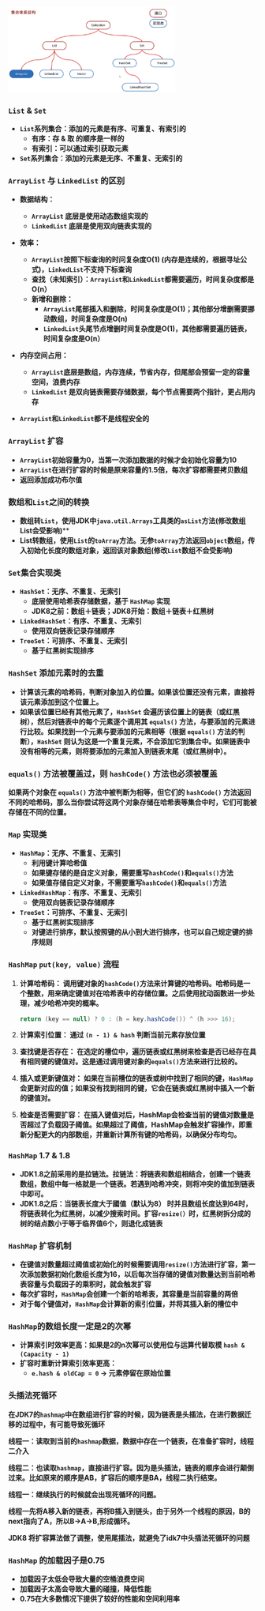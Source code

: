 ### <img src="%E9%9B%86%E5%90%88.assets/Screen%20Shot%202023-08-13%20at%2011.32.51%20PM.png" alt="Screen Shot 2023-08-13 at 11.32.51 PM" style="zoom:33%;" />

### `List` & `Set`

- **`List`系列集合：添加的元素是有序、可重复、有索引的**
  - **有序：存 & 取 的顺序是一样的**
  - **有索引：可以通过索引获取元素**
- **`Set`系列集合：添加的元素是无序、不重复、无索引的**



### `ArrayList` 与 `LinkedList` 的区别

+ **数据结构：**
  + **`ArrayList` 底层是使用动态数组实现的**
  + **`LinkedList` 底层是使用双向链表实现的**
+ **效率：**
  + **`ArrayList`按照下标查询的时问复杂度O(1) (内存是连续的，根据寻址公式)，`LinkedList`不支持下标查询**
  + **查找（未知索引）：`ArrayList`和`LinkedList`都需要遍历，时间复杂度都是O(n）**
  + **新增和删除：**
    + **`ArrayList`尾部插入和删除，时间复杂度是O(1)；其他部分增删需要挪动数组，时间复杂度是O(n)**
    + **`LinkedList`头尾节点增删时间复杂度是O(1)，其他都需要遍历链表，时间复杂度是O(n）**

+ **内存空间占用：**
  + **`ArrayList`底层是数组，内存连续，节省内存，但尾部会预留⼀定的容量空间，浪费内存**
  + **`LinkedList` 是双向链表需要存储数据，每个节点需要两个指针，更占用内存**

+ **`ArrayList`和`LinkedList`都不是线程安全的**



### **`ArrayList` 扩容**

+ **`ArrayList`初始容量为0，当第一次添加数据的时候才会初始化容量为10**
+ **`ArrayList`在进行扩容的时候是原来容量的1.5倍，每次扩容都需要拷贝数组**
+ **返回添加成功布尔值**



### 数组和`List`之间的转换

+ **数组转`List`，使用JDK中`java.util.Arrays`工具类的`asList`方法(修改数组List会受影响)****
+ **List转数组，使用`List`的`toArray`方法。无参`toArray`方法返回`object`数组，传入初始化长度的数组对象，返回该对象数组(修改`List`数组不会受影响)**



### `Set`集合实现类

+ **`HashSet`：无序、不重复、无索引**
  + **底层使用哈希表存储数据，基于 `HashMap` 实现**
  + **JDK8之前：数组＋链表；JDK8开始：数组＋链表＋红黑树**
+ **`LinkedHashSet`：有序、不重复、无索引**
  + **使用双向链表记录存储顺序**
+ **`TreeSet`：可排序、不重复、无索引**
  + **基于红黑树实现排序**



### `HashSet` 添加元素时的去重

+ **计算该元素的哈希码，判断对象加⼊的位置。如果该位置还没有元素，直接将该元素添加到这个位置上。**
+ **如果该位置已经有其他元素了，`HashSet` 会遍历该位置上的链表（或红黑树），然后对链表中的每个元素逐个调用其 `equals()` 方法，与要添加的元素进行比较。如果找到一个元素与要添加的元素相等（根据 `equals()` 方法的判断），`HashSet` 则认为这是一个重复元素，不会添加它到集合中。如果链表中没有相等的元素，则将要添加的元素加入到链表末尾（或红黑树中）。**



### `equals()` ⽅法被覆盖过，则 `hashCode()` ⽅法也必须被覆盖 

**如果两个对象在 `equals()` 方法中被判断为相等，但它们的 `hashCode()` 方法返回不同的哈希码，那么当你尝试将这两个对象存储在哈希表等集合中时，它们可能被存储在不同的位置。**





### `Map` **实现类**

+ **`HashMap`：无序、不重复、无索引**
  + **利用键计算哈希值**
  + **如果键存储的是自定义对象，需要重写`hashCode()`和`equals()`方法**
  + **如果值存储自定义对象，不需要重写`hashCode()`和`equals()`方法**
+ **`LinkedHashMap`：有序、不重复、无索引**
  + **使用双向链表记录存储顺序**
+ **`TreeSet`：可排序、不重复、无索引**
  + **基于红黑树实现排序**
  + **对键进行排序，默认按照键的从小到大进行排序，也可以自己规定键的排序规则**



### `HashMap` `put(key, value)` 流程

1. **计算哈希码： 调用键对象的`hashCode()`方法来计算键的哈希码。哈希码是一个整数，用来确定键值对在哈希表中的存储位置。之后使用扰动函数进一步处理，减少哈希冲突的概率。**

   ```java
   return (key == null) ? 0 : (h = key.hashCode()) ^ (h >>> 16);
   ```

2. **计算索引位置： 通过 `(n - 1) & hash` 判断当前元素存放位置**

3. **查找键是否存在： 在选定的槽位中，遍历链表或红黑树来检查是否已经存在具有相同键的键值对。这是通过调用键对象的`equals()`方法来进行比较的。**

4. **插入或更新键值对： 如果在当前槽位的链表或树中找到了相同的键，`HashMap`会更新对应的值；如果没有找到相同的键，它会在链表或红黑树中插入一个新的键值对。**

5. **检查是否需要扩容： 在插入键值对后，HashMap会检查当前的键值对数量是否超过了负载因子阈值。如果超过了阈值，HashMap会触发扩容操作，即重新分配更大的内部数组，并重新计算所有键的哈希码，以确保分布均匀。**



### `HashMap` 1.7 & 1.8

+ **JDK1.8之前采用的是拉链法。拉链法：将链表和数组相结合，创建一个链表数组，数组中每一格就是一个链表。若遇到哈希冲突，则将冲突的值加到链表中即可。**
+ **JDK1.8之后：当链表长度大于國值（默认为8） 时并且数组长度达到64时，将链表转化为红黑树，以减少搜索时间。扩容`resize(）`时，红黑树拆分成的树的结点数小于等于临界值6个，则退化成链表**



### `HashMap` 扩容机制

+ **在键值对数量超过阈值或初始化的时候需要调用`resize()`方法进行扩容，第一次添加数据初始化数组长度为16，以后每次当存储的键值对数量达到当前哈希表容量与负载因子的乘积时，就会触发扩容**
+ **每次扩容时，`HashMap`会创建一个新的哈希表，其容量是当前容量的两倍**
+ **对于每个键值对，`HashMap`会计算新的索引位置，并将其插入新的槽位中**



### `HashMap`的数组长度一定是2的次幂

+ **计算索引时效率更高：如果是2的n次幂可以使用位与运算代替取模 `hash & (Capacity - 1)`**
+ **扩容时重新计算索引效率更高：**
  + **`e.hash & oldCap = 0` -> 元素停留在原始位置**



### 头插法死循环

**在JDK7的`hashmap`中在数组进行扩容的时候，因为链表是头插法，在进行数据迁移的过程中，有可能导致死循环**

**线程一：读取到当前的`hashmap`数据，数据中存在一个链表，在准备扩容时，线程二介入**

**线程二：也读取`hashmap`，直接进行扩容。因为是头插法，链表的顺序会进行颠倒过来。比如原来的顺序是AB，扩容后的顺序是BA，线程二执行结束。**

**线程一：继续执行的时候就会出现死循环的问题。**

**线程一先将A移入新的链表，再将B插入到链头，由于另外一个线程的原因，B的next指向了A，所以B->A->B,形成循环。**

**JDK8 将扩容算法做了调整，使用尾插法，就避免了idk7中头插法死循环的问题**

### `HashMap` 的加载因子是0.75

+ **加载因子太低会导致大量的空桶浪费空间**
+ **加载因子太高会导致大量的碰撞，降低性能**
+ **0.75在大多数情况下提供了较好的性能和空间利用率**









